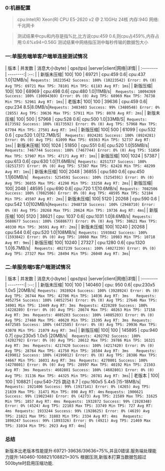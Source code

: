 
### 0:机器配置
> cpu:Intel(R) Xeon(R) CPU E5-2620 v2 @ 2.10GHz 24核
> 内存:94G
> 网络:千兆网卡

> 测试结果中cpu和内存是指%比,比方说cpu:459 0.6,则cpu占459%,内存占用:0.6%x94=0.56G
> 测试结果中网络指压测中每秒传输的数据包大小


### 一:单服务端单客户端单连接测试情况

| 版本      |    并发数 | 消息大小(byte)  | qps(tps)  |server|client|网络|详情|
| :-------- | --------:| :--: |
| 新版未压缩| 100| 100  | 69721 | cpu:459 0.6| cpu:437 1.0|12MB/s|` Requests: 10223542 Success: 100% (10223542) Error: 0% (0) Avg TPS: 69721 Max TPS: 78101 Min TPS: 61183 Avg RT: 1ms`|
| 新版压缩| 100| 100  | 68969 | cpu:498 0.6| cpu:480 1.0|11MB/s|`  Requests: 10094369 Success: 100% (10094369) Error: 0% (0) Avg TPS: 68969 Max TPS: 76738 Min TPS: 52961 Avg RT: 1ms`|
| 老版本| 100| 100  | 39636 | cpu:459 0.6| cpu:234 8.5|8.0MB/s|` Requests: 3483403 Success: 99% (3480548) Error: 0% (2855) Avg TPS: 39636 Max TPS: 57911 Min TPS: 8078 Avg RT: 2ms `|
| 新版未压缩| 100| 500  | 57968 | cpu:528 0.6| cpu:500 1.0|33MB/S|` Requests: 8173592 Success: 100% (8173592) Error: 0% (0) Avg TPS: 57968 Max TPS: 67704 Min TPS: 27501 Avg RT: 1ms`|
| 新版压缩| 100| 500  | 61099 | cpu:532 0.6 | cpu:520 1.0|12.7MB/S|`  Requests: 8924281 Success: 100% (8924281) Error: 0% (0) Avg TPS: 61099 Max TPS: 69363 Min TPS: 52737 Avg RT: 1ms`|
| 新版未压缩| 100| 1024  | 51850 | cpu:551 0.6| cpu:520 1.0|55MB/s|` Requests: 7467744 Success: 100% (7467744) Error: 0% (0) Avg TPS: 51850 Max TPS: 57907 Min TPS: 47171 Avg RT: 1ms`|
| 新版压缩| 100| 1024 | 57387 | cpu:613 0.6| cpu:630 1.0|11.6MB/s|` Requests: 8251737 Success: 100% (8251737) Error: 0% (0) Avg TPS: 57387 Max TPS: 62428 Min TPS: 48299 Avg RT: 1ms`|
| 新版未压缩| 100| 2048  | 36855 | cpu:580 0.6| cpu:450 1.1|60MB/s|`  Requests: 5254591 Success: 100% (5254591) Error: 0% (0) Avg TPS: 36855 Max TPS: 41298 Min TPS: 33258 Avg RT: 2ms`|
| 新版压缩| 100| 2048  | 48595 | cpu:690 0.6| cpu:720 1.1|10.6MB/s|`  Requests: 7082506 Success: 100% (7082506) Error: 0% (0) Avg TPS: 48595 Max TPS: 52184 Min TPS: 45507 Avg RT: 2ms `|
| 新版未压缩| 100| 5120  | 20268 | cpu:590 0.6 | cpu:542 1.0|102MB/s|`Requests: 2948710 Success: 100% (2948710) Error: 0% (0) Avg TPS: 20268 Max TPS: 20624 Min TPS: 19736 Avg RT: 4ms`|
| 新版压缩| 100| 5120  | 38621 | cpu: 1037 0.6| cpu:1031 1.0|8.6MB/s|` Requests: 5688677 Success: 100% (5688677) Error: 0% (0) Avg TPS: 38621 Max TPS: 40330 Min TPS: 36591 Avg RT: 2ms`|
| 新版未压缩| 100| 10240  | 20268 | cpu:544 0.6| cpu:520 1.0|108MB/s|` Requests: 1593842 Success: 100% (1593842) Error: 0% (0) Avg TPS: 10860 Max TPS: 10983 Min TPS: 10718 Avg RT: 9ms`|
| 新版压缩| 100| 10240  | 27327 | cpu:1280 0.6| cpu:1320 1.0|6.7MB/s|`  Requests: 4027239 Success: 100% (4027239) Error: 0% (0) Avg TPS: 27327 Max TPS: 28494 Min TPS: 26040 Avg RT: 3ms`|

### 二:单服务端5客户端测试情况
| 版本      |    并发数 | 消息大小(byte)  | qps(tps)  |server|client|网络|详情|
| :-------- | --------:| :--: |
| 新版未压缩| 100| 100  | 140460 | cpu: 950 0.6| cpu:230x5 1.0x5 |20MB/s|`  Requests: 3928924 Success: 100% (3928924) Error: 0% (0) Avg TPS: 26744 Max TPS: 42706 Min TPS: 14036 Avg RT: 3ms ` `   Requests: 4052754 Success: 100% (4052754) Error: 0% (0) Avg TPS: 27646 Max TPS: 34901 Min TPS: 13449 Avg RT: 3ms` ` Requests: 4228289 Success: 100% (4228289) Error: 0% (0) Avg TPS: 28674 Max TPS: 40263 Min TPS: 17158 Avg RT: 3ms` ` Requests: 4085203 Success: 100% (4085203) Error: 0% (0) Avg TPS: 27460 Max TPS: 40620 Min TPS: 15395 Avg RT: 3ms` ` Requests: 4472585 Success: 100% (4472585) Error: 0% (0) Avg TPS: 29936 Max TPS: 43078 Min TPS: 21079 Avg RT: 3ms`|
| 新版压缩| 100| 100  | 145895 | cpu:940 0.7| cpu:230x5 1.0x5 |20MB/s|`  Requests: 4202792 Success: 100% (4202792) Error: 0% (0) Avg TPS: 28612 Max TPS: 39786 Min TPS: 16321 Avg RT: 3ms` `  Requests: 4217420 Success: 100% (4217420) Error: 0% (0) Avg TPS: 28764 Max TPS: 41750 Min TPS: 16504 Avg RT: 3ms ` `   Requests: 4199012 Success: 100% (4199012) Error: 0% (0) Avg TPS: 28386 Max TPS: 44667 Min TPS: 16031 Avg RT: 3ms` ` Requests: 4270801 Success: 100% (4270801) Error: 0% (0) Avg TPS: 28997 Max TPS: 40192 Min TPS: 21503 Avg RT: 3ms` ` Requests: 4602801 Success: 100% (4602801) Error: 0% (0) Avg TPS: 31136 Max TPS: 44325 Min TPS: 20781 Avg RT: 3ms`|
| 老版本 | 100| 100  | 108821 | cpu:540-725 跳动 8.7 | cpu:160x5 5.4x5 |15-18MB/s|`  Requests: 1921406 Success: 99% (1917141) Error: 0% (4265) Avg TPS: 21839 Max TPS: 31471 Min TPS: 898 Avg RT: 4ms` `Requests: 1906621 Success: 99% (1902348) Error: 0% (4273) Avg TPS: 21589 Max TPS: 31625 Min TPS: 1857 Avg RT: 4ms` ` Requests: 1932872 Success: 99% (1928348) Error: 0% (4524) Avg TPS: 22103 Max TPS: 33749 Min TPS: 727 Avg RT: 4ms` ` Requests: 1933244 Success: 99% (1928625) Error: 0% (4619) Avg TPS: 21821 Max TPS: 31803 Min TPS: 2334 Avg RT: 4ms` `  Requests: 1898247 Success: 99% (1893326) Error: 0% (4921) Avg TPS: 21469 Max TPS: 31034 Min TPS: 2923 Avg RT: 4ms`|


### 总结
新版本比老版本性能提升:69721-39636/39636=75%,并且0错误.服务端处理能力提升:140460-108821/108821=30%
根据压测,新版本打算当数据包超过500byte时启用压缩功能.
